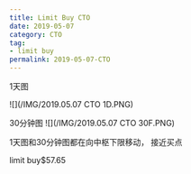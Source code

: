 ```yaml
---
title: Limit Buy CTO
date: 2019-05-07
category: CTO
tag:
- limit buy
permalink: 2019-05-07-CTO
---
```

1天图

![](/IMG/2019.05.07 CTO 1D.PNG)

30分钟图
![](/IMG/2019.05.07 CTO 30F.PNG)

1天图和30分钟图都在向中枢下限移动， 接近买点

limit buy$\$$57.65
